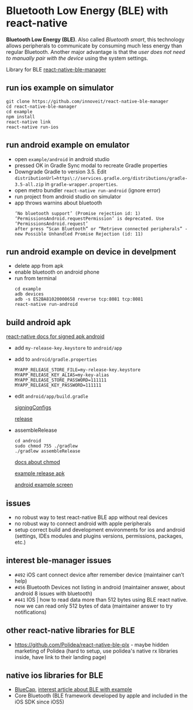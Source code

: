 # Bluetooth Low Energy (BLE) with react-native 

**Bluetooth Low Energy (BLE)**. Also called *Bluetooth smart*, this technology allows peripherals to communicate by consuming much less energy than regular Bluetooth. Another major advantage is that the *user does not need to manually pair with the device* using the system settings.

Library for BLE [react-native-ble-manager](https://github.com/innoveit/react-native-ble-manager)

## run ios example on simulator

```
git clone https://github.com/innoveit/react-native-ble-manager
cd react-native-ble-manager
cd example
npm install
react-native link
react-native run-ios
```

## run android example on emulator
- open `example/android` in android studio
- pressed OK in Gradle Sync modal to recreate Gradle properties
- Downgrade Gradle to version 3.5. Edit `distributionUrl=https\://services.gradle.org/distributions/gradle-3.5-all.zip` in `gradle-wrapper.properties`.
- open metro bundler `react-native run-android` (ignore error)
- run project from android studio on simulator
- app throws warnins about bluetooth
  ```
  ‘No bluetooth support’ (Promise rejection id: 1)
  ‘PermissionsAndroid.requestPermission’ is deprecated. Use ‘PermissionsAndroid.request’ 
  after press “Scan Bluetooth” or “Retrieve connected peripherals” - new Possible Unhandled Promise Rejection (id: 11)
  ```

## run android example on device in develpment
- delete app from apk
- enable bluetooth on android phone
- run from terminal
  ```
  cd example
  adb devices
  adb -s ES2BA81020000658 reverse tcp:8081 tcp:8081
  react-native run-android
  ```

## build android apk

[react-native docs for signed apk android](https://facebook.github.io/react-native/docs/signed-apk-android)

- add `my-release-key.keystore` to `android/app`
- add to `android/gradle.properties`
  ```
  MYAPP_RELEASE_STORE_FILE=my-release-key.keystore
  MYAPP_RELEASE_KEY_ALIAS=my-key-alias
  MYAPP_RELEASE_STORE_PASSWORD=111111
  MYAPP_RELEASE_KEY_PASSWORD=111111
  ```

- edit `android/app/build.gradle`

  [signingConfigs](https://github.com/idriuk2/rntest/blob/google_maps_android/android/app/build.gradle#L112)

  [release](https://github.com/idriuk2/rntest/blob/google_maps_android/android/app/build.gradle#L135)
  
- assembleRelease
  ``` 
  cd android
  sudo chmod 755 ./gradlew
  ./gradlew assembleRelease
  ```
  [docs about chmod](http://osxh.ru/content/chmod)

  [example release apk](https://github.com/idriuk2/ble/blob/master/ble-manager-example-app-release.apk)

  [android example screen](https://github.com/idriuk2/ble/blob/master/android_ble_screen.png)

## issues
- no robust way to test react-native BLE app without real devices
- no robust way to connect android with apple peripherals
- setup correct build and development environments for ios and android (settings, IDEs modules and plugins versions, permissions, packages, etc.)

## interest ble-manager issues
- `#492` iOS cant connect device after remember device (maintainer can’t help)
- `#456` Bluetooth Devices not listing in android (maintainer answer, about android 8 issues with bluetooth)
- `#441` IOS | how to read data more than 512 bytes using BLE react native. now we can read only 512 bytes of data (maintainer answer to try notifications)

## other react-native libraries for BLE
- https://github.com/Polidea/react-native-ble-plx - maybe hidden marketing of Polidea (hard to setup, use polidea's native rx libraries inside, have link to their landing page)

## native ios libraries for BLE
- [BlueCap](https://github.com/troystribling/BlueCap), [interest article about BLE with example](https://codeburst.io/getting-started-with-bluetooth-low-energy-on-ios-ada3090fc9cc)
- Core Bluetooth (BLE framework developed by apple and included in the iOS SDK since iOS5)